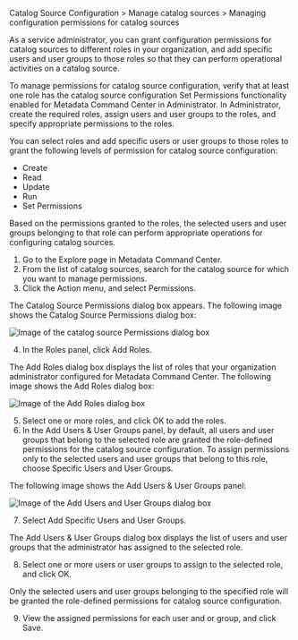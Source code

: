 Catalog Source Configuration > Manage catalog sources > Managing configuration permissions for catalog sources

As a service administrator, you can grant configuration permissions for catalog sources to different roles in your organization, and add specific users and user groups to those roles so that they can perform operational activities on a catalog source.

To manage permissions for catalog source configuration, verify that at least one role has the catalog source configuration Set Permissions functionality enabled for Metadata Command Center in Administrator. In Administrator, create the required roles, assign users and user groups to the roles, and specify appropriate permissions to the roles.

You can select roles and add specific users or user groups to those roles to grant the following levels of permission for catalog source configuration:

* Create
* Read
* Update
* Run
* Set Permissions

Based on the permissions granted to the roles, the selected users and user groups belonging to that role can perform appropriate operations for configuring catalog sources.

1. Go to the Explore page in Metadata Command Center.
2. From the list of catalog sources, search for the catalog source for which you want to manage permissions.
3. Click the Action menu, and select Permissions.

The Catalog Source Permissions dialog box appears. The following image shows the Catalog Source Permissions dialog box:

![Image of the catalog source Permissions dialog box](https://onlinehelp.informatica.com/IICS/prod/MCC/en/metadata-command-center-catalog-source-configuration/images/GUID-9A30BA2B-7F01-44B2-9F4E-40532078D652-low.gif)

4. In the Roles panel, click Add Roles.

The Add Roles dialog box displays the list of roles that your organization administrator configured for Metadata Command Center. The following image shows the Add Roles dialog box:

![Image of the Add Roles dialog box](https://onlinehelp.informatica.com/IICS/prod/MCC/en/metadata-command-center-catalog-source-configuration/images/GUID-36902864-7C19-41F3-B3C4-DFD08F439876-low.gif)

5. Select one or more roles, and click OK to add the roles.
6. In the Add Users & User Groups panel, by default, all users and user groups that belong to the selected role are granted the role-defined permissions for the catalog source configuration. To assign permissions only to the selected users and user groups that belong to this role, choose Specific Users and User Groups.

The following image shows the Add Users & User Groups panel:

![Image of the Add Users and User Groups dialog box](https://onlinehelp.informatica.com/IICS/prod/MCC/en/metadata-command-center-catalog-source-configuration/images/GUID-97AC968D-4BC3-4130-A21A-973BA49F7EFD-low.gif)

7. Select Add Specific Users and User Groups.

The Add Users & User Groups dialog box displays the list of users and user groups that the administrator has assigned to the selected role.

8. Select one or more users or user groups to assign to the selected role, and click OK.

Only the selected users and user groups belonging to the specified role will be granted the role-defined permissions for catalog source configuration.

9. View the assigned permissions for each user and or group, and click Save.
